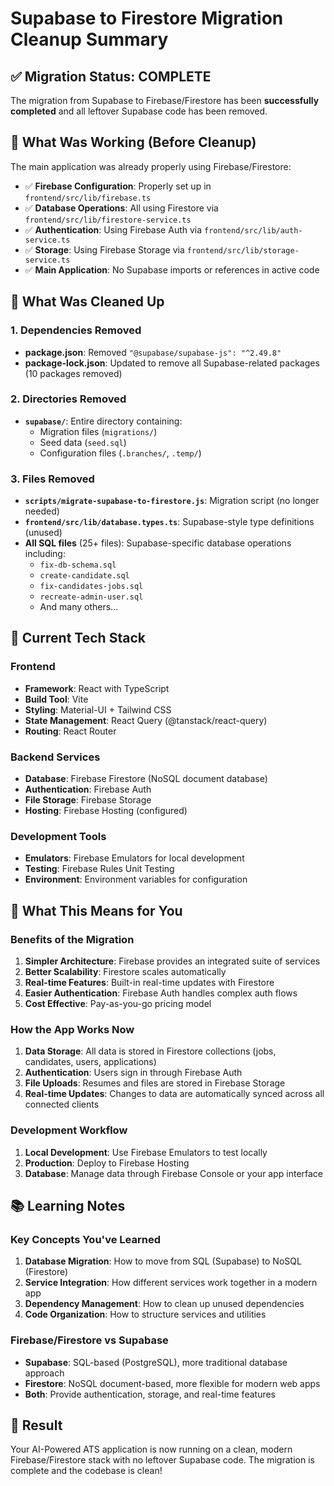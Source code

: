 # Supabase to Firestore Migration Cleanup Summary

## ✅ Migration Status: COMPLETE

The migration from Supabase to Firebase/Firestore has been **successfully completed** and all leftover Supabase code has been removed.

## 🔧 What Was Working (Before Cleanup)

The main application was already properly using Firebase/Firestore:

- ✅ **Firebase Configuration**: Properly set up in `frontend/src/lib/firebase.ts`
- ✅ **Database Operations**: All using Firestore via `frontend/src/lib/firestore-service.ts`
- ✅ **Authentication**: Using Firebase Auth via `frontend/src/lib/auth-service.ts`
- ✅ **Storage**: Using Firebase Storage via `frontend/src/lib/storage-service.ts`
- ✅ **Main Application**: No Supabase imports or references in active code

## 🧹 What Was Cleaned Up

### 1. Dependencies Removed
- **package.json**: Removed `"@supabase/supabase-js": "^2.49.8"`
- **package-lock.json**: Updated to remove all Supabase-related packages (10 packages removed)

### 2. Directories Removed
- **`supabase/`**: Entire directory containing:
  - Migration files (`migrations/`)
  - Seed data (`seed.sql`)
  - Configuration files (`.branches/`, `.temp/`)

### 3. Files Removed
- **`scripts/migrate-supabase-to-firestore.js`**: Migration script (no longer needed)
- **`frontend/src/lib/database.types.ts`**: Supabase-style type definitions (unused)
- **All SQL files** (25+ files): Supabase-specific database operations including:
  - `fix-db-schema.sql`
  - `create-candidate.sql`
  - `fix-candidates-jobs.sql`
  - `recreate-admin-user.sql`
  - And many others...

## 🎯 Current Tech Stack

### **Frontend**
- **Framework**: React with TypeScript
- **Build Tool**: Vite
- **Styling**: Material-UI + Tailwind CSS
- **State Management**: React Query (@tanstack/react-query)
- **Routing**: React Router

### **Backend Services**
- **Database**: Firebase Firestore (NoSQL document database)
- **Authentication**: Firebase Auth
- **File Storage**: Firebase Storage
- **Hosting**: Firebase Hosting (configured)

### **Development Tools**
- **Emulators**: Firebase Emulators for local development
- **Testing**: Firebase Rules Unit Testing
- **Environment**: Environment variables for configuration

## 🚀 What This Means for You

### **Benefits of the Migration**
1. **Simpler Architecture**: Firebase provides an integrated suite of services
2. **Better Scalability**: Firestore scales automatically
3. **Real-time Features**: Built-in real-time updates with Firestore
4. **Easier Authentication**: Firebase Auth handles complex auth flows
5. **Cost Effective**: Pay-as-you-go pricing model

### **How the App Works Now**
1. **Data Storage**: All data is stored in Firestore collections (jobs, candidates, users, applications)
2. **Authentication**: Users sign in through Firebase Auth
3. **File Uploads**: Resumes and files are stored in Firebase Storage
4. **Real-time Updates**: Changes to data are automatically synced across all connected clients

### **Development Workflow**
1. **Local Development**: Use Firebase Emulators to test locally
2. **Production**: Deploy to Firebase Hosting
3. **Database**: Manage data through Firebase Console or your app interface

## 📚 Learning Notes

### **Key Concepts You've Learned**
1. **Database Migration**: How to move from SQL (Supabase) to NoSQL (Firestore)
2. **Service Integration**: How different services work together in a modern app
3. **Dependency Management**: How to clean up unused dependencies
4. **Code Organization**: How to structure services and utilities

### **Firebase/Firestore vs Supabase**
- **Supabase**: SQL-based (PostgreSQL), more traditional database approach
- **Firestore**: NoSQL document-based, more flexible for modern web apps
- **Both**: Provide authentication, storage, and real-time features

## 🎉 Result

Your AI-Powered ATS application is now running on a clean, modern Firebase/Firestore stack with no leftover Supabase code. The migration is complete and the codebase is clean! 